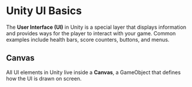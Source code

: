 # Unity UI Basics

The **User Interface (UI)** in Unity is a special layer that displays information and provides ways for the player to interact with your game. Common examples include health bars, score counters, buttons, and menus.

## Canvas

All UI elements in Unity live inside a **Canvas**, a GameObject that defines how the UI is drawn on screen.